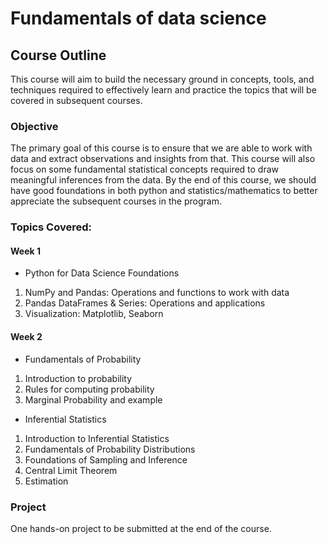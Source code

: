 # Fundamentals of data science

## Course Outline

This course will aim to build the necessary ground in concepts, tools, and techniques required to effectively learn and practice the topics that will be covered in subsequent courses.

### Objective

The primary goal of this course is to ensure that we are able to work with data and extract observations and insights from that. This course will also focus on some fundamental statistical concepts required to draw meaningful inferences from the data. By the end of this course, we should have good foundations in both python and statistics/mathematics to better appreciate the subsequent courses in the program.

### Topics Covered:

#### Week 1

- Python for Data Science Foundations

 1. NumPy and Pandas: Operations and functions to work with data
 2. Pandas DataFrames & Series: Operations and applications
 3. Visualization: Matplotlib, Seaborn

#### Week 2

- Fundamentals of Probability 

 1. Introduction to probability
 2. Rules for computing probability
 3. Marginal Probability and example

- Inferential Statistics

 1. Introduction to Inferential Statistics
 2. Fundamentals of Probability Distributions
 3. Foundations of Sampling and Inference
 4. Central Limit Theorem
 5. Estimation

### Project

One hands-on project to be submitted at the end of the course.
